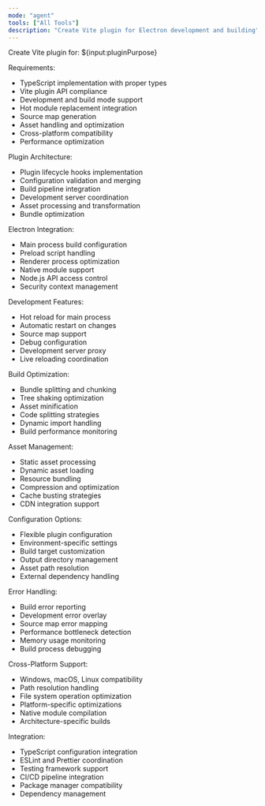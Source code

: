 ```yaml
---
mode: "agent"
tools: ["All Tools"]
description: "Create Vite plugin for Electron development and building"
---
```


Create Vite plugin for: ${input:pluginPurpose}

Requirements:

- TypeScript implementation with proper types
- Vite plugin API compliance
- Development and build mode support
- Hot module replacement integration
- Source map generation
- Asset handling and optimization
- Cross-platform compatibility
- Performance optimization

Plugin Architecture:

- Plugin lifecycle hooks implementation
- Configuration validation and merging
- Build pipeline integration
- Development server coordination
- Asset processing and transformation
- Bundle optimization

Electron Integration:

- Main process build configuration
- Preload script handling
- Renderer process optimization
- Native module support
- Node.js API access control
- Security context management

Development Features:

- Hot reload for main process
- Automatic restart on changes
- Source map support
- Debug configuration
- Development server proxy
- Live reloading coordination

Build Optimization:

- Bundle splitting and chunking
- Tree shaking optimization
- Asset minification
- Code splitting strategies
- Dynamic import handling
- Build performance monitoring

Asset Management:

- Static asset processing
- Dynamic asset loading
- Resource bundling
- Compression and optimization
- Cache busting strategies
- CDN integration support

Configuration Options:

- Flexible plugin configuration
- Environment-specific settings
- Build target customization
- Output directory management
- Asset path resolution
- External dependency handling

Error Handling:

- Build error reporting
- Development error overlay
- Source map error mapping
- Performance bottleneck detection
- Memory usage monitoring
- Build process debugging

Cross-Platform Support:

- Windows, macOS, Linux compatibility
- Path resolution handling
- File system operation optimization
- Platform-specific optimizations
- Native module compilation
- Architecture-specific builds

Integration:

- TypeScript configuration integration
- ESLint and Prettier coordination
- Testing framework support
- CI/CD pipeline integration
- Package manager compatibility
- Dependency management
